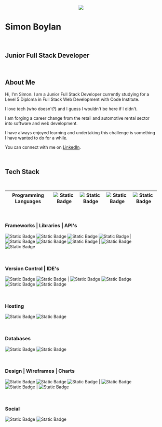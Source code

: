 <center>
  <img src="./assets/images/Boderg-neon.png">
</center>


# Simon Boylan

<br>

## Junior Full Stack Developer

<br>

## About Me

Hi, I'm Simon. I am a Junior Full Stack Developer currently studying for a Level 5 Diploma in Full Stack Web Development with Code Institute.

I love tech (who doesn't?) and I guess I wouldn't be here if I didn't.

I am forging a career change from the retail and automotive rental sector into software and web development.

I have always enjoyed learning and undertaking this challenge is something I have wanted to do for a while.

You can connect with me on [LinkedIn](www.linkedin.com/in/simon-boylan).

<br>

## Tech Stack

<br>

| Programming Languages | ![Static Badge](https://img.shields.io/badge/HTML5-%233c3c3c?logo=html5&labelColor=%230d1117) | ![Static Badge](https://img.shields.io/badge/CSS3-%233c3c3c?logo=css3&logoColor=%231572b6&labelColor=%230d1117) | ![Static Badge](https://img.shields.io/badge/JavaScript-%233c3c3c?logo=javascript&labelColor=%230d1117) | ![Static Badge](https://img.shields.io/badge/Python-%233c3c3c?logo=python&labelColor=%230d1117) |
|:---:|:---:|:---:|:---:|:---:|

<br>

### Frameworks | Libraries | API's
![Static Badge](https://img.shields.io/badge/Bootstrap-%233c3c3c?logo=bootstrap&labelColor=%230d1117)
![Static Badge](https://img.shields.io/badge/Materialize-3c3c3c?logo=Materialize&labelColor=%230d1117)
![Static Badge](https://img.shields.io/badge/Flask-%233c3c3c?logo=Flask&logoColor=white&labelColor=%230d1117)
![Static Badge](https://img.shields.io/badge/Django-3c3c3c?logo=django&labelColor=0d1117)
|
![Static Badge](https://img.shields.io/badge/jQuery-%233c3c3c?logo=jquery&logoColor=%230769ad&labelColor=%230d1117)
![Static Badge](https://img.shields.io/badge/Jinja-3c3c3c?logo=jinja&labelColor=0d1117)
![Static Badge](https://img.shields.io/badge/Font%20Awesome-%233c3c3c?logo=fontawesome&labelColor=%230d1117)
|
![Static Badge](https://img.shields.io/badge/OpenWeatherMap-%233c3c3c?logo=openweathermap&labelColor=%230d1117)
![Static Badge](https://img.shields.io/badge/GoogleMaps-%233c3c3c?logo=googlemaps&labelColor=%230d1117)

<br>

### Version Control | IDE's
![Static Badge](https://img.shields.io/badge/Git-%233c3c3c?logo=git&labelColor=%230d1117)
![Static Badge](https://img.shields.io/badge/GitHub-%233c3c3c?logo=github&labelColor=%230d1117)
|
![Static Badge](https://img.shields.io/badge/VSCode-%233c3c3c?logo=visualstudiocode&logoColor=%23007acc&labelColor=%230d1117)
![Static Badge](https://img.shields.io/badge/Gitpod-3c3c3c?logo=gitpod&labelColor=0d1117)
![Static Badge](https://img.shields.io/badge/CodeAnywhere-3c3c3c?logo=codeanywhere&labelColor=0d1117)
![Static Badge](https://img.shields.io/badge/ReplIt-%233c3c3c?logo=replit&labelColor=%230d1117)

<br>

### Hosting
![Static Badge](https://img.shields.io/badge/GitHubPages-%233c3c3c?logo=githubpages&labelColor=%230d1117)
![Static Badge](https://img.shields.io/badge/Heroku-3c3c3c?logo=Heroku&labelColor=%230d1117)

<br>

### Databases
![Static Badge](https://img.shields.io/badge/PostgreSql-3c3c3c?logo=PostgreSql&labelColor=%230d1117)
![Static Badge](https://img.shields.io/badge/MongoDB-3c3c3c?logo=MongoDB&labelColor=%230d1117)

<br>

### Design | Wireframes | Charts
![Static Badge](https://img.shields.io/badge/Affinity%20Photo-%233c3c3c?logo=affinity%20photo&logoColor=%23f088ff&labelColor=%230d1117)
![Static Badge](https://img.shields.io/badge/Gimp-%233c3c3c?logo=gimp&logoColor=%235c5543&labelColor=%230d1117)
![Static Badge](https://img.shields.io/badge/Krita-%233c3c3c?logo=krita&labelColor=%230d1117)
|
![Static Badge](https://img.shields.io/badge/Balsamiq-%233c3c3c?logo=balsamiq&labelColor=%230d1117)
![Static Badge](https://img.shields.io/badge/Pencil-%233c3c3c?logo=pencil&labelColor=%230d1117)
|
![Static Badge](https://img.shields.io/badge/Lucid%20Chart-3c3c3c?logo=Lucid%20Chart&labelColor=%230d1117)

<br>

### Social
![Static Badge](https://img.shields.io/badge/LinkedIn-%233c3c3c?logo=linkedin&logoColor=%230a66c2&labelColor=%230d1117)
![Static Badge](https://img.shields.io/badge/Slack-%233c3c3c?logo=slack&logoColor=%234a154b&labelColor=%230d1117)


<!--
**boderg/boderg** is a ✨ _special_ ✨ repository because its `README.md` (this file) appears on your GitHub profile.

Here are some ideas to get you started:

- 🔭 I’m currently working on ...
- 🌱 I’m currently learning ...
- 👯 I’m looking to collaborate on ...
- 🤔 I’m looking for help with ...
- 💬 Ask me about ...
- 📫 How to reach me: ...
- 😄 Pronouns: ...
- ⚡ Fun fact: ...
-->
